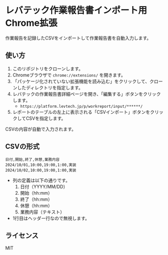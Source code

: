 # レバテック作業報告書インポート用Chrome拡張

作業報告を記録したCSVをインポートして作業報告書を自動入力します。

## 使い方

1. このリポジトリをクローンします。
2. Chromeブラウザで `chrome://extensions/` を開きます。
3. 「パッケージ化されていない拡張機能を読み込む」をクリックして、クローンしたディレクトリを指定します。
4. レバテックの作業報告書詳細ページを開き、「編集する」ボタンをクリックします。
    - `https://platform.levtech.jp/p/workreport/input/******/`
5. レポートのテーブルの左上に表示される「CSVインポート」ボタンをクリックしてCSVを指定します。

CSVの内容が自動で入力されます。

## CSVの形式

```csv
日付,開始,終了,休憩,業務内容
2024/10/01,10:00,19:00,1:00,実装
2024/10/02,10:00,19:00,1:00,実装
```

- 列の定義は以下の通りです。
  1. 日付（YYYY/MM/DD）
  2. 開始（hh:mm）
  3. 終了（hh:mm）
  4. 休憩（hh:mm）
  5. 業務内容（テキスト）
- 1行目はヘッダー行なので無視します。

## ライセンス

MIT
